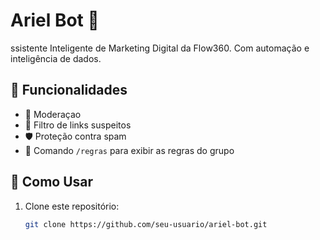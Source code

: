 # Ariel Bot 🤖

ssistente Inteligente de Marketing Digital da Flow360. Com automação e inteligência de dados.

## 📌 Funcionalidades
- 🚫 Moderaçao
- 🔗 Filtro de links suspeitos
- 🛡️ Proteção contra spam
- 📜 Comando `/regras` para exibir as regras do grupo

## 🚀 Como Usar
1. Clone este repositório:
   ```sh
   git clone https://github.com/seu-usuario/ariel-bot.git
